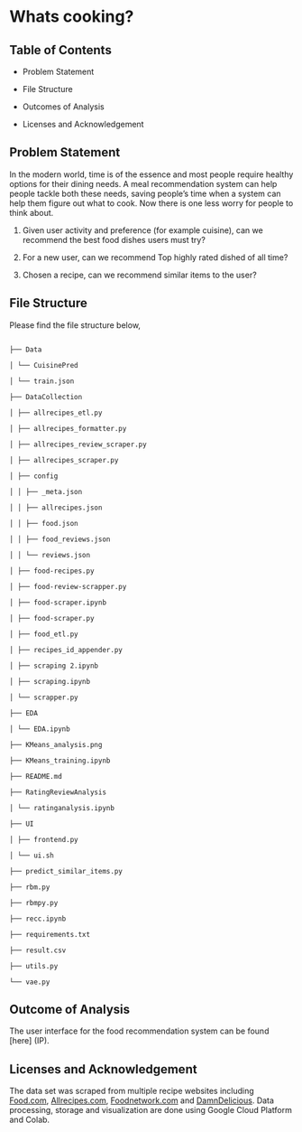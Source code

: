 
# Whats cooking?

  
## Table of Contents

  
- Problem Statement

  
- File Structure

  
- Outcomes of Analysis


- Licenses and Acknowledgement



 

## Problem Statement


In the modern world, time is of the essence and most people require healthy options for their dining needs. A meal recommendation system can help people tackle both these needs, saving people’s time when a system can help them figure out what to cook. Now there is one less worry for people to think about.

1. Given user activity and preference (for example cuisine), can we recommend the best food dishes users must try?

2. For a new user, can we recommend Top highly rated dished of all time?

3. Chosen a recipe, can we recommend similar items to the user?
  

## File Structure


Please find the file structure below,
  

```

├── Data

│ └── CuisinePred

│ └── train.json

├── DataCollection

│ ├── allrecipes_etl.py

│ ├── allrecipes_formatter.py

│ ├── allrecipes_review_scraper.py

│ ├── allrecipes_scraper.py

│ ├── config

│ │ ├── _meta.json

│ │ ├── allrecipes.json

│ │ ├── food.json

│ │ ├── food_reviews.json

│ │ └── reviews.json

│ ├── food-recipes.py

│ ├── food-review-scrapper.py

│ ├── food-scraper.ipynb

│ ├── food-scraper.py

│ ├── food_etl.py

│ ├── recipes_id_appender.py

│ ├── scraping 2.ipynb

│ ├── scraping.ipynb

│ └── scrapper.py

├── EDA

│ └── EDA.ipynb

├── KMeans_analysis.png

├── KMeans_training.ipynb

├── README.md

├── RatingReviewAnalysis

│ └── ratinganalysis.ipynb

├── UI

│ ├── frontend.py

│ └── ui.sh

├── predict_similar_items.py

├── rbm.py

├── rbmpy.py

├── recc.ipynb

├── requirements.txt

├── result.csv

├── utils.py

└── vae.py

```

## Outcome of Analysis


The user interface for the food recommendation system can be found [here] (IP).


## Licenses and Acknowledgement


The data set was scraped from multiple recipe websites including [Food.com](https://www.food.com/?ref=nav), [Allrecipes.com](https://www.allrecipes.com/), [Foodnetwork.com](https://www.foodnetwork.com/) and [DamnDelicious](https://damndelicious.net/). Data processing, storage and visualization are done using Google Cloud Platform and Colab.